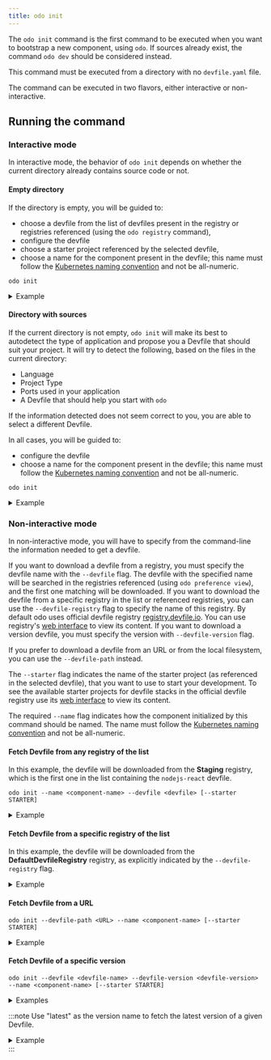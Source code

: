 ```yaml
---
title: odo init
---
```


The `odo init` command is the first command to be executed when you want to bootstrap a new component, using `odo`. If sources already exist,
the command `odo dev` should be considered instead.

This command must be executed from a directory with no `devfile.yaml` file.

The command can be executed in two flavors, either interactive or non-interactive.

## Running the command
### Interactive mode

In interactive mode, the behavior of `odo init` depends on whether the current directory already contains source code or not.

#### Empty directory

If the directory is empty, you will be guided to:
- choose a devfile from the list of devfiles present in the registry or registries referenced (using the `odo registry` command),
- configure the devfile
- choose a starter project referenced by the selected devfile,
- choose a name for the component present in the devfile; this name must follow the [Kubernetes naming convention](https://kubernetes.io/docs/concepts/overview/working-with-objects/names/#dns-label-names) and not be all-numeric.

```console
odo init
```

<details>
<summary>Example</summary>

```console
$ odo init
? Select language: java
? Select project type: Maven Java (java-maven, registry: DefaultDevfileRegistry)
? Which starter project do you want to use? springbootproject
? Enter component name: my-java-maven-app
 ✓  Downloading devfile "java-maven" from registry "DefaultDevfileRegistry" [949ms]
 ✓  Downloading starter project "springbootproject" [430ms]

Your new component "my-java-maven-app" is ready in the current directory.
To start editing your component, use "odo dev" and open this folder in your favorite IDE.
Changes will be directly reflected on the cluster.
To deploy your component to a cluster use "odo deploy".
```
</details>

#### Directory with sources

If the current directory is not empty, `odo init` will make its best to autodetect the type of application and propose you a Devfile that should suit your project.
It will try to detect the following, based on the files in the current directory:
- Language
- Project Type
- Ports used in your application
- A Devfile that should help you start with `odo` 

If the information detected does not seem correct to you, you are able to select a different Devfile.

In all cases, you will be guided to:
- configure the devfile
- choose a name for the component present in the devfile; this name must follow the [Kubernetes naming convention](https://kubernetes.io/docs/concepts/overview/working-with-objects/names/#dns-label-names) and not be all-numeric.

```console
odo init
```

<details>
<summary>Example</summary>

```console
$ odo init                                                                                                                                                                                                          
  __                                                                                                                                                                                                                
 /  \__     Initializing a new component                                                                                                                                                                            
 \__/  \    Files: Source code detected, a Devfile will be determined based upon source code autodetection                                                                                                          
 /  \__/    odo version: v3.3.0                                                                                                                                                                                     
 \__/                                                                                                                                                                                                               
                                                                                                                                                                                                                    
Interactive mode enabled, please answer the following questions:                                                                                                                                                    
Based on the files in the current directory odo detected                                                                                                                                                            
Language: JavaScript                                                                                                                                                                                                
Project type: Node.js                                                                                                                                                                                               
Application ports: 3000                                                                                                                                                                                             
The devfile "nodejs" from the registry "DefaultDevfileRegistry" will be downloaded.                                                                                                                                 
? Is this correct? Yes                                                                                                                                                                                              
 ✓  Downloading devfile "nodejs" from registry "DefaultDevfileRegistry" [1s]                                                                                                                                        
                                                                                                                                                                                                                    
↪ Container Configuration "runtime":                                                                                                                                                                                
  OPEN PORTS:                                                                                                                                                                                                       
    - 5858                                                                                                                                                                                                          
    - 3000                                                                                                                                                                                                          
  ENVIRONMENT VARIABLES:                                                                                                                                                                                            
    - DEBUG_PORT = 5858                                                                                                                                                                                             
                                                                                                                                                                                                                    
? Select container for which you want to change configuration? NONE - configuration is correct                                                                                                                      
? Enter component name: nodejs                                                                                                                                                                                      
                                                                                                                                                                                                                    
You can automate this command by executing:
   odo init --name nodejs --devfile nodejs --devfile-registry DefaultDevfileRegistry

Your new component 'nodejs' is ready in the current directory.
To start editing your component, use 'odo dev' and open this folder in your favorite IDE.
Changes will be directly reflected on the cluster.
```
</details>

### Non-interactive mode

In non-interactive mode, you will have to specify from the command-line the information needed to get a devfile.

If you want to download a devfile from a registry, you must specify the devfile name with the `--devfile` flag. The devfile with the specified name will be searched in the registries referenced (using `odo preference view`), and the first one matching will be downloaded.
If you want to download the devfile from a specific registry in the list or referenced registries, you can use the `--devfile-registry` flag to specify the name of this registry. By default odo uses official devfile registry [registry.devfile.io](https://registry.devfile.io). You can use registry's [web interface](https://registry.devfile.io/viewer) to view its content.
If you want to download a version devfile, you must specify the version with `--devfile-version` flag.

If you prefer to download a devfile from an URL or from the local filesystem, you can use the `--devfile-path` instead.

The `--starter` flag indicates the name of the starter project (as referenced in the selected devfile), that you want to use to start your development. To see the available starter projects for devfile stacks in the official devfile registry use its [web interface](https://registry.devfile.io/viewer) to view its content.  

The required `--name` flag indicates how the component initialized by this command should be named. The name must follow the [Kubernetes naming convention](https://kubernetes.io/docs/concepts/overview/working-with-objects/names/#dns-label-names) and not be all-numeric.

#### Fetch Devfile from any registry of the list

In this example, the devfile will be downloaded from the **Staging** registry, which is the first one in the list containing the `nodejs-react` devfile.
```shell
odo init --name <component-name> --devfile <devfile> [--starter STARTER]
```
<details>
<summary>Example</summary>

```console
$ odo preference view
[...]

Devfile registries:
 NAME                       URL                                   SECURE
 Staging                    https://registry.stage.devfile.io     No
 DefaultDevfileRegistry     https://registry.devfile.io           No
```
</details>


#### Fetch Devfile from a specific registry of the list

In this example, the devfile will be downloaded from the **DefaultDevfileRegistry** registry, as explicitly indicated by the `--devfile-registry` flag.
<details>
<summary>Example</summary>

```console
$ odo preference view
[...]

Devfile registries:
 NAME                       URL                                   SECURE
 Staging                    https://registry.stage.devfile.io     No
 DefaultDevfileRegistry     https://registry.devfile.io           No
```

```shell
$ odo init --name my-spring-app --devfile java-springboot --devfile-registry DefaultDevfileRegistry --starter springbootproject
 ✓  Downloading devfile "java-springboot" from registry "DefaultDevfileRegistry" [980ms]
 ✓  Downloading starter project "springbootproject" [399ms]

Your new component "my-spring-app" is ready in the current directory.
To start editing your component, use "odo dev" and open this folder in your favorite IDE.
Changes will be directly reflected on the cluster.
To deploy your component to a cluster use "odo deploy".
```
</details>


#### Fetch Devfile from a URL

```console
odo init --devfile-path <URL> --name <component-name> [--starter STARTER]
```
<details>
<summary>Example</summary>

```console
$ odo init --devfile-path https://registry.devfile.io/devfiles/nodejs-angular --name my-nodejs-app --starter nodejs-angular-starter
 ✓  Downloading devfile from "https://registry.devfile.io/devfiles/nodejs-angular" [415ms]
 ✓  Downloading starter project "nodejs-angular-starter" [484ms]

Your new component "my-nodejs-app" is ready in the current directory.
To start editing your component, use "odo dev" and open this folder in your favorite IDE.
Changes will be directly reflected on the cluster.
To deploy your component to a cluster use "odo deploy".
```
</details>

#### Fetch Devfile of a specific version

```console
odo init --devfile <devfile-name> --devfile-version <devfile-version> --name <component-name> [--starter STARTER]
```

<details>
<summary>Examples</summary>

```console
$ odo init --devfile go --name my-go-app  --devfile-version 2.0.0
  __
 /  \__     Initializing a new component
 \__/  \    
 /  \__/    odo version: v3.4.0
 \__/

 ✓  Downloading devfile "go:2.0.0" [4s]

Your new component 'my-go-app' is ready in the current directory.
To start editing your component, use 'odo dev' and open this folder in your favorite IDE.
Changes will be directly reflected on the cluster.
To deploy your component to a cluster use "odo deploy".
```

</details>

:::note
Use "latest" as the version name to fetch the latest version of a given Devfile.

<details>
<summary>Example</summary>

```console
$ odo init --devfile go --name my-go-app  --devfile-version latest
  __
 /  \__     Initializing a new component
 \__/  \    
 /  \__/    odo version: v3.4.0
 \__/

 ✓  Downloading devfile "go:latest" [4s]

Your new component 'my-go-app' is ready in the current directory.
To start editing your component, use 'odo dev' and open this folder in your favorite IDE.
Changes will be directly reflected on the cluster.
To deploy your component to a cluster use "odo deploy".
```
</details>
:::